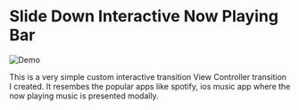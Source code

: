 # Slide Down Interactive Now Playing Bar

![Demo](https://gfycat.com/ifr/TiredScrawnyEeve)

This is a very simple custom interactive transition View Controller transition I created. It resembes the popular apps like spotify, ios music app where the now playing music is presented modally.
